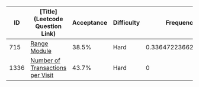 |ID|[Title](Leetcode Question Link)|Acceptance|Difficulty|Frequency|
|----|-----|----|---|---|
|715|[Range Module]( https://leetcode.com/problems/range-module)|38.5%|Hard|0.33647223662121295|
|1336|[Number of Transactions per Visit]( https://leetcode.com/problems/number-of-transactions-per-visit)|43.7%|Hard|0|
